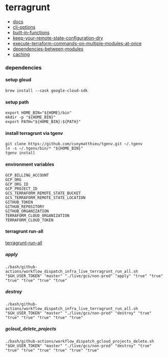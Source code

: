 # terragrunt

* [docs](https://terragrunt.gruntwork.io/docs/)
* [cli-options](https://terragrunt.gruntwork.io/docs/reference/cli-options/)
* [built-in-functions](https://terragrunt.gruntwork.io/docs/reference/built-in-functions/)
* [keep-your-remote-state-configuration-dry](https://terragrunt.gruntwork.io/docs/features/keep-your-remote-state-configuration-dry/)
* [execute-terraform-commands-on-multiple-modules-at-once](https://terragrunt.gruntwork.io/docs/features/execute-terraform-commands-on-multiple-modules-at-once/)
* [dependencies-between-modules](https://terragrunt.gruntwork.io/docs/features/execute-terraform-commands-on-multiple-modules-at-once/#dependencies-between-modules)
* [caching](https://terragrunt.gruntwork.io/docs/features/caching/)

### dependencies

#### setup gloud

```shell script
brew install --cask google-cloud-sdk
```

#### setup path

```
export HOME_BIN="${HOME}/bin"
mkdir -p "${HOME_BIN}"
export PATH="${HOME_BIN}:${PATH}"
```


#### install terragrunt via tgenv

```
git clone https://github.com/cunymatthieu/tgenv.git ~/.tgenv
ln -s ~/.tgenv/bin/* "${HOME_BIN}"
tgenv install
```

#### environment variables

```
GCP_BILLING_ACCOUNT
GCP_ORG
GCP_ORG_ID
GCP_PROJECT_ID
GCS_TERRAFORM_REMOTE_STATE_BUCKET
GCS_TERRAFORM_REMOTE_STATE_LOCATION
GITHUB_TOKEN
GITHUB_REPOSITORY
GITHUB_ORGANIZATION
TERRAFORM_CLOUD_ORGANIZATION
TERRAFORM_CLOUD_TOKEN
```

#### terragrunt run-all

[terragrunt-run-all](https://github.com/neuralnetes/monorepo/actions/workflows/terragrunt-run-all.yaml)

##### apply

```shell script
./bash/github-actions/workflow_dispatch_infra_live_terragrunt_run_all.sh "$GH_USER_TOKEN" "master" "./live/gcs/non-prod" "apply" "true" "true" "true" "true" "true" "true"
```

##### destroy

```shell script
./bash/github-actions/workflow_dispatch_infra_live_terragrunt_run_all.sh "$GH_USER_TOKEN" "master" "./live/gcs/non-prod" "destroy" "true" "true" "true" "true" "true" "true"
```

##### gcloud_delete_projects

```shell script
./bash/github-actions/workflow_dispatch_gcloud_projects_delete.sh "$GH_USER_TOKEN" "master" "./live/gcs/non-prod" "destroy" "true" "true" "true" "true" "true" "true" "true"